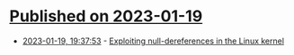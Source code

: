 # [Published on 2023-01-19](index.md)

* [2023-01-19, 19:37:53](https://lobste.rs/s/fyk935/exploiting_null_dereferences_linux) - [Exploiting null-dereferences in the Linux kernel](https://googleprojectzero.blogspot.com/2023/01/exploiting-null-dereferences-in-linux.html)
